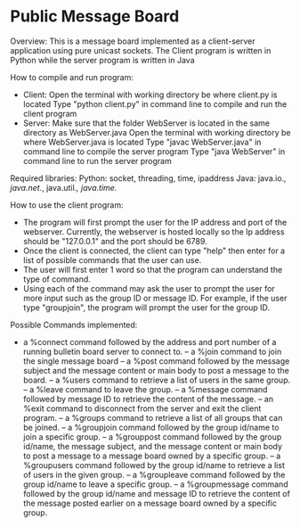 # Public Message Board
Overview:
This is a message board implemented as a client-server application using pure unicast sockets. The Client program is written in Python while the server program is written in Java

How to compile and run program:
- Client:
Open the terminal with working directory be where client.py is located
Type "python client.py" in command line to compile and run the client program
- Server:
Make sure that the folder WebServer is located in the same directory as WebServer.java
Open the terminal with working directory be where WebServer.java is located
Type "javac WebServer.java" in command line to compile the server program
Type "java WebServer" in command line to run the server program

Required libraries:
Python: socket, threading, time, ipaddress
Java: java.io.*, java.net.*, java.util.*, java.time.*

How to use the client program:
- The program will first prompt the user for the IP address and port of the webserver. Currently, the webserver is hosted locally so the Ip address should be "127.0.0.1" and the port should be 6789.
- Once the client is connected, the client can type "help" then enter for a list of possible commands that the user can use.
- The user will first enter 1 word so that the program can understand the type of command.
- Using each of the command may ask the user to prompt the user for more input such as the group ID or message ID. For example, if the user type "groupjoin", the program will prompt the user for the group ID.

Possible Commands implemented:
- a %connect command followed by the address and port number of a running bulletin board server to
connect to.
– a %join command to join the single message board
– a %post command followed by the message subject and the message content or main body to post a
message to the board.
– a %users command to retrieve a list of users in the same group.
– a %leave command to leave the group.
– a %message command followed by message ID to retrieve the content of the message.
– an %exit command to disconnect from the server and exit the client program.
– a %groups command to retrieve a list of all groups that can be joined.
– a %groupjoin command followed by the group id/name to join a specific group.
– a %grouppost command followed by the group id/name, the message subject, and the message content or
main body to post a message to a message board owned by a specific group.
– a %groupusers command followed by the group id/name to retrieve a list of users in the given group.
– a %groupleave command followed by the group id/name to leave a specific group.
– a %groupmessage command followed by the group id/name and message ID to retrieve the content of the
message posted earlier on a message board owned by a specific group.
